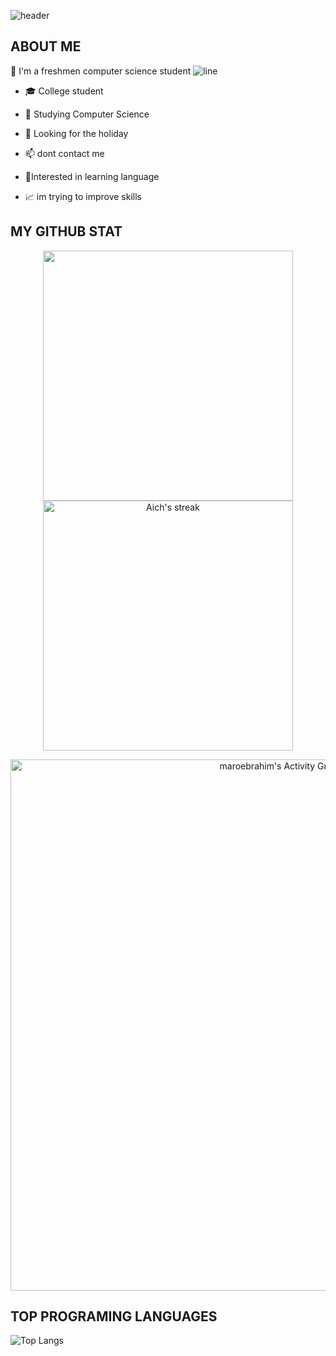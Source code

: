 ![header](https://capsule-render.vercel.app/api?type=wave&color=gradient&height=300&section=header&text=Hi%20there%20👋%20I'm%20maram&fontSize=70)
## ABOUT ME
 
:raising_hand: I'm a freshmen computer science student
![line](https://capsule-render.vercel.app/api?type=rect&color=gradient&height=1)
- 🎓 College student

- 🌱 Studying Computer Science
 
- 🤔 Looking for the holiday

- 📫 dont contact me

- 🧪Interested in learning language

- 📈 im trying to improve skills


## MY GITHUB STAT
<p align="center">
<img src="https://github-readme-stats.vercel.app/api?username=maroebrahim&&show_icons=true&count_private=true&theme=dracula" width=400/> <img alt="Aich's streak" src="https://github-readme-streak-stats.herokuapp.com/?user=maroebrahim&theme=dracula" width=400/>

</p>

<p align="center">
<a href="https://github.com/AichaSidiya/github-readme-activity-graph"><img alt="maroebrahim's Activity Graph" src="https://activity-graph.herokuapp.com/graph?username=maroebrahim&theme=dracula" width=850/></a>
</p>


## TOP PROGRAMING LANGUAGES

![Top Langs](https://github-readme-stats.vercel.app/api/top-langs/?username=maroebrahim&theme=dracula)


